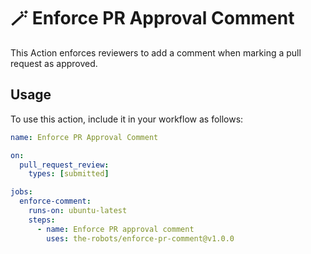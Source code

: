 # 🪄 Enforce PR Approval Comment

This Action enforces reviewers to add a comment when marking a pull request as approved.

## Usage

To use this action, include it in your workflow as follows:

```yaml
name: Enforce PR Approval Comment

on:
  pull_request_review:
    types: [submitted]

jobs:
  enforce-comment:
    runs-on: ubuntu-latest
    steps:
      - name: Enforce PR approval comment
        uses: the-robots/enforce-pr-comment@v1.0.0
